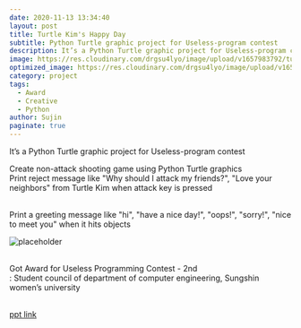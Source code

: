 ```yaml
---
date: 2020-11-13 13:34:40
layout: post
title: Turtle Kim's Happy Day
subtitle: Python Turtle graphic project for Useless-program contest
description: It’s a Python Turtle graphic project for Useless-program contest
image: https://res.cloudinary.com/drgsu4lyo/image/upload/v1657983792/turtleKim_txxhfh.jpg
optimized_image: https://res.cloudinary.com/drgsu4lyo/image/upload/v1657983792/turtleKim_txxhfh.jpg
category: project
tags:
  - Award
  - Creative
  - Python
author: Sujin
paginate: true
---
```



It’s a Python Turtle graphic project for Useless-program contest <br/>

Create non-attack shooting game using Python Turtle graphics <br/>
Print reject message like "Why should I attack my friends?", "Love your neighbors" from Turtle Kim when attack key is pressed <br/>

<br/>
Print a greeting message like "hi", "have a nice day!", "oops!", "sorry!", "nice to meet you" when it hits objects
<br/>

![placeholder](https://res.cloudinary.com/drgsu4lyo/image/upload/v1677313562/%ED%99%94%EB%A9%B4_%EC%BA%A1%EC%B2%98_2023-02-25_172542_k1qoaw.jpg "hits objects")

<br/>
Got Award for Useless Programming Contest - 2nd
<br/>
: Student council of department of computer engineering,  Sungshin women’s university
<br/>

<br/>

[ppt link](https://docs.google.com/presentation/d/1BjRnsMoA-ogu8U3m6onHRZp1S8rxo4kW/edit?usp=sharing&ouid=107996054388202715571&rtpof=true&sd=true)